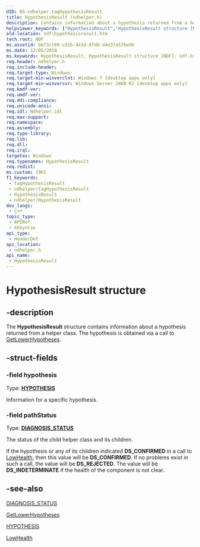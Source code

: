 ```yaml
---
UID: NS:ndhelper.tagHypothesisResult
title: HypothesisResult (ndhelper.h)
description: Contains information about a hypothesis returned from a helper class.
helpviewer_keywords: ["HypothesisResult","HypothesisResult structure [NDF]","ndf.hypothesisresult","ndhelper/HypothesisResult"]
old-location: ndf\hypothesisresult.htm
tech.root: NDF
ms.assetid: bbf3cc69-c81b-4a3d-8fd8-d4e37a57bed6
ms.date: 12/05/2018
ms.keywords: HypothesisResult, HypothesisResult structure [NDF], ndf.hypothesisresult, ndhelper/HypothesisResult
req.header: ndhelper.h
req.include-header: 
req.target-type: Windows
req.target-min-winverclnt: Windows 7 [desktop apps only]
req.target-min-winversvr: Windows Server 2008 R2 [desktop apps only]
req.kmdf-ver: 
req.umdf-ver: 
req.ddi-compliance: 
req.unicode-ansi: 
req.idl: Ndhelper.idl
req.max-support: 
req.namespace: 
req.assembly: 
req.type-library: 
req.lib: 
req.dll: 
req.irql: 
targetos: Windows
req.typenames: HypothesisResult
req.redist: 
ms.custom: 19H1
f1_keywords:
 - tagHypothesisResult
 - ndhelper/tagHypothesisResult
 - HypothesisResult
 - ndhelper/HypothesisResult
dev_langs:
 - c++
topic_type:
 - APIRef
 - kbSyntax
api_type:
 - HeaderDef
api_location:
 - ndhelper.h
api_name:
 - HypothesisResult
---
```


# HypothesisResult structure


## -description

The <b>HypothesisResult</b> structure contains information about a hypothesis returned from a helper class. The hypothesis is obtained via a call to <a href="/windows/desktop/api/ndhelper/nf-ndhelper-inetdiaghelper-getlowerhypotheses">GetLowerHypotheses</a>.

## -struct-fields

### -field hypothesis

Type: <b><a href="/windows/desktop/api/ndhelper/ns-ndhelper-hypothesis">HYPOTHESIS</a></b>

Information for a specific hypothesis.

### -field pathStatus

Type: <b><a href="/windows/desktop/api/ndhelper/ne-ndhelper-diagnosis_status">DIAGNOSIS_STATUS</a></b>

The status of the child helper class and its children. 

If the hypothesis or any of its children indicated <b>DS_CONFIRMED</b> in a call to <a href="/windows/desktop/api/ndhelper/nf-ndhelper-inetdiaghelper-lowhealth">LowHealth</a>, then this value will be <b>DS_CONFIRMED</b>. If no problems exist in such a call, the value will be <b>DS_REJECTED</b>. The value will be <b>DS_INDETERMINATE</b> if the health of the component is not clear.

## -see-also

<a href="/windows/desktop/api/ndhelper/ne-ndhelper-diagnosis_status">DIAGNOSIS_STATUS</a>



<a href="/windows/desktop/api/ndhelper/nf-ndhelper-inetdiaghelper-getlowerhypotheses">GetLowerHypotheses</a>



<a href="/windows/desktop/api/ndhelper/ns-ndhelper-hypothesis">HYPOTHESIS</a>



<a href="/windows/desktop/api/ndhelper/nf-ndhelper-inetdiaghelper-lowhealth">LowHealth</a>